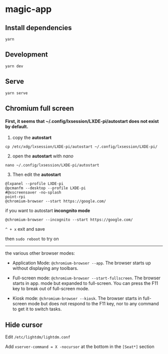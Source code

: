 # magic-app

## Install dependencies

```
yarn
```

## Development

```
yarn dev
```

## Serve

```
yarn serve
```

## Chromium full screen

#### First, it seems that ~/.config/lxsession/LXDE-pi/autostart does not exist by default.

1. copy the **autostart**

```
cp /etc/xdg/lxsession/LXDE-pi/autostart ~/.config/lxsession/LXDE-pi/
```

<!-- Raspbian PI OS Buster
```
cp /etc/xdg/lxsession/LXDE-pi/autostart ~/.config/lxpanel/LXDE-pi/
``` -->

2. open the **autostart** with _nano_

```
nano ~/.config/lxsession/LXDE-pi/autostart
```

<!-- BUSTER
```
nano ~/.config/lxpanel/LXDE-pi/autostart
``` -->

3. Then edit the **autostart**

```
@lxpanel --profile LXDE-pi
@pcmanfm --desktop --profile LXDE-pi
#@xscreensaver -no-splash
point-rpi
@chromium-browser --start https://google.com/
```

if you want to autostart **incongnito mode**

```
@chromium-browser --incognito --start https://google.com/
```

`^ + x` exit and save

then `sudo reboot` to try on

---

the various other browser modes:

- Application Mode: `@chromium-browser --app`. The browser starts up without displaying any toolbars.

- Full-screen mode: `@chromium-browser --start-fullscreen`. The browser starts in app. mode but expanded to full-screen. You can press the F11 key to break out of full-screen mode.

- Kiosk mode: `@chromium-browser --kiosk`. The browser starts in full-screen mode but does not respond to the F11 key, nor to any command to get it to switch tasks.

## Hide cursor

Edit `/etc/lightdm/lightdm.conf`

Add `xserver-command = X -nocursor` at the bottom in the `[Seat*]` section
